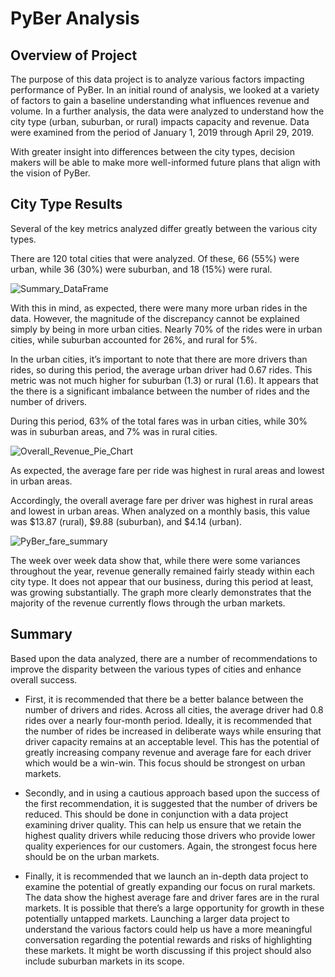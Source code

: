 # PyBer Analysis

## Overview of Project

The purpose of this data project is to analyze various factors impacting performance of PyBer.  In an initial round of analysis, we looked at a variety of factors to gain a baseline understanding what influences revenue and volume.  In a further analysis, the data were analyzed to understand how the city type (urban, suburban, or rural) impacts capacity and revenue.  Data were examined from the period of January 1, 2019 through April 29, 2019.

With greater insight into differences between the city types, decision makers will be able to make more well-informed future plans that align with the vision of PyBer.

## City Type Results

Several of the key metrics analyzed differ greatly between the various city types.

There are 120 total cities that were analyzed.  Of these, 66 (55%) were urban, while 36 (30%) were suburban, and 18 (15%) were rural.  

![Summary_DataFrame](https://user-images.githubusercontent.com/82730954/120115633-307a6380-c14a-11eb-908b-b701efc9bd98.PNG)

With this in mind, as expected, there were many more urban rides in the data.  However, the magnitude of the discrepancy cannot be explained simply by being in more urban cities.  Nearly 70% of the rides were in urban cities, while suburban accounted for 26%, and rural for 5%.

In the urban cities, it’s important to note that there are more drivers than rides, so during this period, the average urban driver had 0.67 rides.  This metric was not much higher for suburban (1.3) or rural (1.6).  It appears that the there is a significant imbalance between the number of rides and the number of drivers.

During this period, 63% of the total fares was in urban cities, while 30% was in suburban areas, and 7% was in rural cities.

![Overall_Revenue_Pie_Chart](https://user-images.githubusercontent.com/82730954/120115641-3c662580-c14a-11eb-9e75-70e2e193b6d0.PNG)

As expected, the average fare per ride was highest in rural areas and lowest in urban areas.

Accordingly, the overall average fare per driver was highest in rural areas and lowest in urban areas.  When analyzed on a monthly basis, this value was $13.87 (rural), $9.88 (suburban), and $4.14 (urban).

![PyBer_fare_summary](https://user-images.githubusercontent.com/82730954/120115653-48ea7e00-c14a-11eb-9297-4874cdbc444c.png)

The week over week data show that, while there were some variances throughout the year, revenue generally remained fairly steady within each city type.  It does not appear that our business, during this period at least, was growing substantially.  The graph more clearly demonstrates that the majority of the revenue currently flows through the urban markets.  

## Summary

Based upon the data analyzed, there are a number of recommendations to improve the disparity between the various types of cities and enhance overall success.

- First, it is recommended that there be a better balance between the number of drivers and rides.  Across all cities, the average driver had 0.8 rides over a nearly four-month period.  Ideally, it is recommended that the number of rides be increased in deliberate ways while ensuring that driver capacity remains at an acceptable level.  This has the potential of greatly increasing company revenue and average fare for each driver which would be a win-win.  This focus should be strongest on urban markets.

- Secondly, and in using a cautious approach based upon the success of the first recommendation, it is suggested that the number of drivers be reduced.  This should be done in conjunction with a data project examining driver quality.  This can help us ensure that we retain the highest quality drivers while reducing those drivers who provide lower quality experiences for our customers.  Again, the strongest focus here should be on the urban markets.

- Finally, it is recommended that we launch an in-depth data project to examine the potential of greatly expanding our focus on rural markets.  The data show the highest average fare and driver fares are in the rural markets.  It is possible that there’s a large opportunity for growth in these potentially untapped markets.  Launching a larger data project to understand the various factors could help us have a more meaningful conversation regarding the potential rewards and risks of highlighting these markets.  It might be worth discussing if this project should also include suburban markets in its scope.

